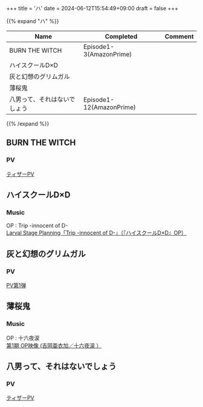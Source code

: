 +++
title = 'ハ'
date = 2024-06-12T15:54:49+09:00
draft = false
+++

{{% expand "ハ" %}}

| Name           | Completed                | Comment |
| -------------- | ------------------------ | ------- |
| BURN THE WITCH | Episode1-3(AmazonPrime)  |         |
| ハイスクールD×D      |                          |         |
| 灰と幻想のグリムガル     |                          |         |
| 薄桜鬼            |                          |         |
| 八男って、それはないでしょう | Episode1-12(AmazonPrime) |         |

{{% /expand %}}


## BURN THE WITCH


### PV
[ティザーPV](https://www.youtube.com/watch?v=E25zlxrgqX0)

## ハイスクールD×D
### Music
OP : Trip -innocent of D-\
[Larval Stage Planning「Trip -innocent of D-」（『ハイスクールD×D』OP）](https://www.youtube.com/watch?v=2dun6sN5bBA)


## 灰と幻想のグリムガル

### PV
[PV第1弾](https://www.youtube.com/watch?v=JpEaUKQVE00)

## 薄桜鬼
### Music
OP : 十六夜涙\
[第1期 OP映像 (吉岡亜衣加／十六夜涙 ）](https://www.youtube.com/watch?v=CYGkaJMySjU)

  

## 八男って、それはないでしょう
### PV
[ティザーPV](https://www.youtube.com/watch?v=6ORAkd4tVpY)

